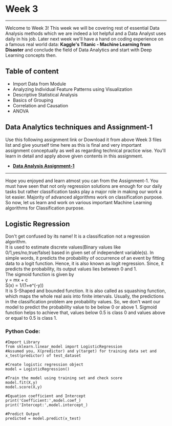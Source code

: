 # Week 3
***
Welcome to Week 3! This week we will be covering rest of essential Data Analysis methods which we are indeed a lot helpful and a Data Analyst uses daily in his job. Later next week we'll have a hand on coding experience on a famous real world data: **Kaggle's Titanic - Machine Learning from Disaster** and conclude the field of Data Analytics and start with Deep Learning concepts then.

## Table of content

- Import Data from Module
- Analyzing Individual Feature Patterns using Visualization
- Descriptive Statistical Analysis
- Basics of Grouping
- Correlation and Causation
- ANOVA

## Data Analytics techniques and Assignment-1
Use this following assignment link or Download it from above Week 3 files list and give yourself time here as this is final and very important assignment conceptually as well as regarding technical practice wise. You'll learn in detail and apply above given contents in this assignment.
- **[Data Analysis Assignment-1](https://colab.research.google.com/drive/1AdGbO_A40pGOxxBs5kCfvrOyuAQyX5o4?usp=sharing)**
---
Hope you enjoyed and learn atmost you can from the Assignment-1. You must have seen that not only regression solutions are enough for our daily tasks but rather classification tasks play a major role in making our work a lot easier. Majority of advanced algorithms work on classification purpose. So now, let us learn and work on various important Machine Learning algorithms for Classification purpose.

## Logistic Regression
Don't get confused by its name! It is a classification not a regression algorithm.<br/>
It is used to estimate discrete values(Binary values like 0/1,yes/no,true/false) based in given set of independent variable(s). In simple words, it predicts the probability of occurrence of an event by fitting data to a logit function. Hence, it is also known as logit regression. Since, it predicts the probability, its output values lies between 0 and 1.<br/>
The sigmoid function is given by<br/>
y = mx + c <br/>
S(x) = 1/(1+e^(-y)) <br/>
It is S-Shaped and bounded function. It is also called as squashing function, which maps the whole real axis into finite intervals. Usually, the predictions in the classification problem are probability values. So, we don't want our model to predict the probability value to be below 0 or above 1. Sigmoid function helps to achieve that, values below 0.5 is class 0 and values above or equal to 0.5 is class 1. <br/>
### Python Code:
~~~
#Import Library
from sklearn.linear_model import LogisticRegression
#Assumed you, X(predictor) and y(target) for training data set and x_test(predictor) of test_dataset

#Create logistic regression object
model = LogisticRegression()

#Train the model using training set and check score
model.fit(X,y)
model.score(X,y)

#Equation coefficient and Intercept
print('Coefficient:',model.coef_)
print('Intercept:',model.intercept_)

#Predict Output
predicted = model.predict(x_test)
~~~
